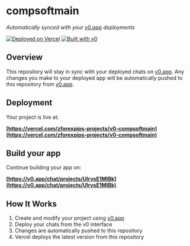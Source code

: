 # compsoftmain

*Automatically synced with your [v0.app](https://v0.app) deployments*

[![Deployed on Vercel](https://img.shields.io/badge/Deployed%20on-Vercel-black?style=for-the-badge&logo=vercel)](https://vercel.com/zforexpips-projects/v0-compsoftmain)
[![Built with v0](https://img.shields.io/badge/Built%20with-v0.app-black?style=for-the-badge)](https://v0.app/chat/projects/UlrvsE1MIBk)

## Overview

This repository will stay in sync with your deployed chats on [v0.app](https://v0.app).
Any changes you make to your deployed app will be automatically pushed to this repository from [v0.app](https://v0.app).

## Deployment

Your project is live at:

**[https://vercel.com/zforexpips-projects/v0-compsoftmain](https://vercel.com/zforexpips-projects/v0-compsoftmain)**

## Build your app

Continue building your app on:

**[https://v0.app/chat/projects/UlrvsE1MIBk](https://v0.app/chat/projects/UlrvsE1MIBk)**

## How It Works

1. Create and modify your project using [v0.app](https://v0.app)
2. Deploy your chats from the v0 interface
3. Changes are automatically pushed to this repository
4. Vercel deploys the latest version from this repository